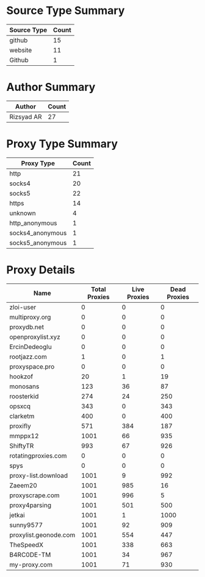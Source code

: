 # Source Type Summary

| Source Type | Count |
|-------------|-------|
| github | 15 |
| website | 11 |
| Github | 1 |


# Author Summary

| Author | Count |
|--------|-------|
| Rizsyad AR | 27 |


# Proxy Type Summary

| Proxy Type | Count |
|------------|-------|
| http | 21 |
| socks4 | 20 |
| socks5 | 22 |
| https | 14 |
| unknown | 4 |
| http_anonymous | 1 |
| socks4_anonymous | 1 |
| socks5_anonymous | 1 |


# Proxy Details

| Name | Total Proxies | Live Proxies | Dead Proxies |
|------|---------------|--------------|---------------|
| zloi-user | 0 | 0 | 0 |
| multiproxy.org | 0 | 0 | 0 |
| proxydb.net | 0 | 0 | 0 |
| openproxylist.xyz | 0 | 0 | 0 |
| ErcinDedeoglu | 0 | 0 | 0 |
| rootjazz.com | 1 | 0 | 1 |
| proxyspace.pro | 0 | 0 | 0 |
| hookzof | 20 | 1 | 19 |
| monosans | 123 | 36 | 87 |
| roosterkid | 274 | 24 | 250 |
| opsxcq | 343 | 0 | 343 |
| clarketm | 400 | 0 | 400 |
| proxifly | 571 | 384 | 187 |
| mmppx12 | 1001 | 66 | 935 |
| ShiftyTR | 993 | 67 | 926 |
| rotatingproxies.com | 0 | 0 | 0 |
| spys | 0 | 0 | 0 |
| proxy-list.download | 1001 | 9 | 992 |
| Zaeem20 | 1001 | 985 | 16 |
| proxyscrape.com | 1001 | 996 | 5 |
| proxy4parsing | 1001 | 501 | 500 |
| jetkai | 1001 | 1 | 1000 |
| sunny9577 | 1001 | 92 | 909 |
| proxylist.geonode.com | 1001 | 554 | 447 |
| TheSpeedX | 1001 | 338 | 663 |
| B4RC0DE-TM | 1001 | 34 | 967 |
| my-proxy.com | 1001 | 71 | 930 |
